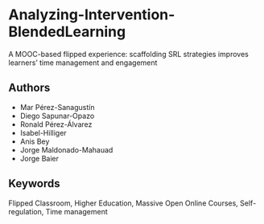 # Analyzing-Intervention-BlendedLearning
A MOOC-based flipped experience: scaffolding SRL strategies improves learners’ time management and engagement

## Authors
* Mar Pérez-Sanagustín
* Diego Sapunar-Opazo
* Ronald Pérez-Álvarez
* Isabel-Hilliger 
* Anis Bey
* Jorge Maldonado-Mahauad
* Jorge Baier

## Keywords
Flipped Classroom, Higher Education, Massive Open Online Courses, Self-regulation, Time management